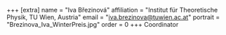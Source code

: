+++
[extra]
name = "Iva Březinová"
affiliation = "Institut für Theoretische Physik, TU Wien, Austria"
email = "iva.brezinova@tuwien.ac.at"
portrait = "Brezinova_Iva_WinterPreis.jpg"
order = 0
+++
Coordinator
